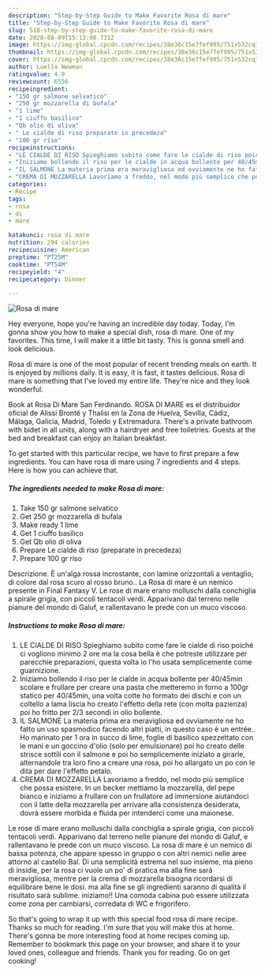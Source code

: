 ```yaml
---
description: "Step-by-Step Guide to Make Favorite Rosa di mare"
title: "Step-by-Step Guide to Make Favorite Rosa di mare"
slug: 518-step-by-step-guide-to-make-favorite-rosa-di-mare
date: 2020-08-09T15:13:08.731Z
image: https://img-global.cpcdn.com/recipes/38e36c15e7fef995/751x532cq70/rosa-di-mare-recipe-main-photo.jpg
thumbnail: https://img-global.cpcdn.com/recipes/38e36c15e7fef995/751x532cq70/rosa-di-mare-recipe-main-photo.jpg
cover: https://img-global.cpcdn.com/recipes/38e36c15e7fef995/751x532cq70/rosa-di-mare-recipe-main-photo.jpg
author: Luella Newman
ratingvalue: 4.9
reviewcount: 6556
recipeingredient:
- "150 gr salmone selvatico"
- "250 gr mozzarella di bufala"
- "1 lime"
- "1 ciuffo basilico"
- "Qb olio di oliva"
- " Le cialde di riso preparate in precedeza"
- "100 gr riso"
recipeinstructions:
- "LE CIALDE DI RISO Spieghiamo subito come fare le cialde di riso poiché ci vogliono minimo 2 ore ma la cosa bella è che potreste utilizzare per parecchie preparazioni, questa volta io l&#39;ho usata semplicemente come guarnizione."
- "Iniziamo bollendo il riso per le cialde in acqua bollente per 40/45min scolare e frullare per creare una pasta che metteremo in forno a 100gr statico per 40/45min, una volta cotte ho formato dei dischi e con un coltello a lama liscia ho creato l&#39;effetto della rete (con molta pazienza) poi ho fritto per 2/3 secondi in olio bollente."
- "IL SALMONE La materia prima era meravigliosa ed ovviamente ne ho fatto un uso spasmodico facendo altri piatti, in questo caso è un entrée.. Ho marinato per 1 ora in succo di lime, foglie di basilico spezzettato con le mani e un goccino d&#39;olio (solo per emulsionare) poi ho creato delle strisce sottili con il salmone e poi ho semplicemente iniziato a girarle, alternandole tra loro fino a creare una rosa, poi ho allargato un po con le dita per dare l&#39;effetto petalo."
- "CREMA DI MOZZARELLA Lavoriamo a freddo, nel modo più semplice che possa esistere. In un becker mettiamo la mozzarella, del pepe bianco e iniziamo a frullare con un frullatore ad immersione aiutandoci con il latte della mozzarella per arrivare alla consistenza desiderata, dovrà essere morbida e fluida per intenderci come una maionese."
categories:
- Recipe
tags:
- rosa
- di
- mare

katakunci: rosa di mare 
nutrition: 294 calories
recipecuisine: American
preptime: "PT25M"
cooktime: "PT54M"
recipeyield: "4"
recipecategory: Dinner

---
```



![Rosa di mare](https://img-global.cpcdn.com/recipes/38e36c15e7fef995/751x532cq70/rosa-di-mare-recipe-main-photo.jpg)

Hey everyone, hope you're having an incredible day today. Today, I'm gonna show you how to make a special dish, rosa di mare. One of my favorites. This time, I will make it a little bit tasty. This is gonna smell and look delicious.

Rosa di mare is one of the most popular of recent trending meals on earth. It is enjoyed by millions daily. It is easy, it is fast, it tastes delicious. Rosa di mare is something that I've loved my entire life. They're nice and they look wonderful.

Book at Rosa Di Mare San Ferdinando. ROSA DI MARE es el distribuidor oficial de Alissi Brontë y Thalisi en la Zona de Huelva, Sevilla, Cádiz, Málaga, Galicia, Madrid, Toledo y Extremadura. There&#39;s a private bathroom with bidet in all units, along with a hairdryer and free toiletries. Guests at the bed and breakfast can enjoy an Italian breakfast.


To get started with this particular recipe, we have to first prepare a few ingredients. You can have rosa di mare using 7 ingredients and 4 steps. Here is how you can achieve that.

<!--inarticleads1-->

##### The ingredients needed to make Rosa di mare:

1. Take 150 gr salmone selvatico
1. Get 250 gr mozzarella di bufala
1. Make ready 1 lime
1. Get 1 ciuffo basilico
1. Get Qb olio di oliva
1. Prepare  Le cialde di riso (preparate in precedeza)
1. Prepare 100 gr riso


Descrizione. È un&#39;alga rossa incrostante, con lamine orizzontali a ventaglio, di colore dal rosa scuro al rosso bruno.. La Rosa di mare è un nemico presente in Final Fantasy V. Le rose di mare erano molluschi dalla conchiglia a spirale grigia, con piccoli tentacoli verdi. Apparivano dal terreno nelle pianure del mondo di Galuf, e rallentavano le prede con un muco viscoso. 

<!--inarticleads2-->

##### Instructions to make Rosa di mare:

1. LE CIALDE DI RISO Spieghiamo subito come fare le cialde di riso poiché ci vogliono minimo 2 ore ma la cosa bella è che potreste utilizzare per parecchie preparazioni, questa volta io l&#39;ho usata semplicemente come guarnizione.
1. Iniziamo bollendo il riso per le cialde in acqua bollente per 40/45min scolare e frullare per creare una pasta che metteremo in forno a 100gr statico per 40/45min, una volta cotte ho formato dei dischi e con un coltello a lama liscia ho creato l&#39;effetto della rete (con molta pazienza) poi ho fritto per 2/3 secondi in olio bollente.
1. IL SALMONE La materia prima era meravigliosa ed ovviamente ne ho fatto un uso spasmodico facendo altri piatti, in questo caso è un entrée.. Ho marinato per 1 ora in succo di lime, foglie di basilico spezzettato con le mani e un goccino d&#39;olio (solo per emulsionare) poi ho creato delle strisce sottili con il salmone e poi ho semplicemente iniziato a girarle, alternandole tra loro fino a creare una rosa, poi ho allargato un po con le dita per dare l&#39;effetto petalo.
1. CREMA DI MOZZARELLA Lavoriamo a freddo, nel modo più semplice che possa esistere. In un becker mettiamo la mozzarella, del pepe bianco e iniziamo a frullare con un frullatore ad immersione aiutandoci con il latte della mozzarella per arrivare alla consistenza desiderata, dovrà essere morbida e fluida per intenderci come una maionese.


Le rose di mare erano molluschi dalla conchiglia a spirale grigia, con piccoli tentacoli verdi. Apparivano dal terreno nelle pianure del mondo di Galuf, e rallentavano le prede con un muco viscoso. La rosa di mare è un nemico di bassa potenza, che appare spesso in gruppo o con altri nemici nelle aree attorno al castello Bal. Di una semplicità estrema nel suo insieme, ma pieno di insidie, per la rosa ci vuole un po&#39; di pratica ma alla fine sarà meravigliosa, mentre per la crema di mozzarella bisogna ricordarsi di equilibrare bene le dosi. ma alla fine se gli ingredienti saranno di qualità il risultato sarà sublime. iniziamo!! Una comoda cabina può essere utilizzata come zona per cambiarsi, corredata di WC e frigorifero. 

So that's going to wrap it up with this special food rosa di mare recipe. Thanks so much for reading. I'm sure that you will make this at home. There's gonna be more interesting food at home recipes coming up. Remember to bookmark this page on your browser, and share it to your loved ones, colleague and friends. Thank you for reading. Go on get cooking!
